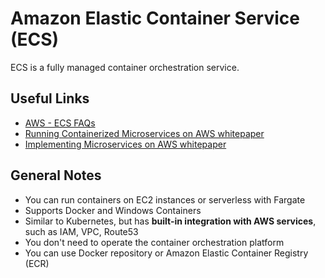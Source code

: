 # Amazon Elastic Container Service (ECS)
ECS is a fully managed container orchestration service.

## Useful Links
- [AWS - ECS FAQs](https://aws.amazon.com/ecs/faqs/)
- [Running Containerized Microservices on AWS whitepaper](https://d1.awsstatic.com/whitepapers/DevOps/running-containerized-microservices-on-aws.pdf)
- [Implementing Microservices on AWS whitepaper](https://d0.awsstatic.com/whitepapers/microservices-on-aws.pdf)

## General Notes
- You can run containers on EC2 instances or serverless with Fargate
- Supports Docker and Windows Containers
- Similar to Kubernetes, but has **built-in integration with AWS services**, such as IAM, VPC, Route53
- You don't need to operate the container orchestration platform
- You can use Docker repository or Amazon Elastic Container Registry (ECR)